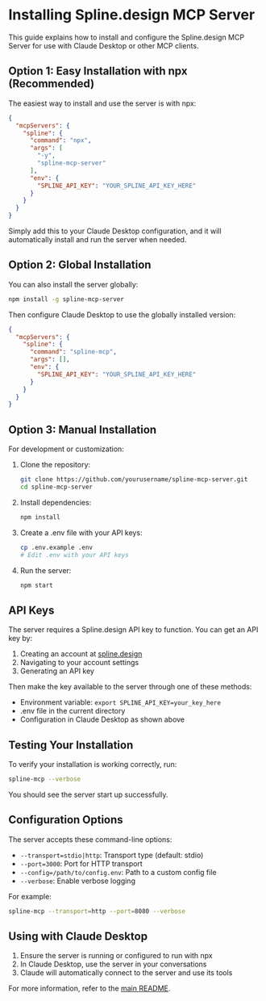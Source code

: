 # Installing Spline.design MCP Server

This guide explains how to install and configure the Spline.design MCP Server for use with Claude Desktop or other MCP clients.

## Option 1: Easy Installation with npx (Recommended)

The easiest way to install and use the server is with npx:

```json
{
  "mcpServers": {
    "spline": {
      "command": "npx",
      "args": [
        "-y",
        "spline-mcp-server"
      ],
      "env": {
        "SPLINE_API_KEY": "YOUR_SPLINE_API_KEY_HERE"
      }
    }
  }
}
```

Simply add this to your Claude Desktop configuration, and it will automatically install and run the server when needed.

## Option 2: Global Installation

You can also install the server globally:

```bash
npm install -g spline-mcp-server
```

Then configure Claude Desktop to use the globally installed version:

```json
{
  "mcpServers": {
    "spline": {
      "command": "spline-mcp",
      "args": [],
      "env": {
        "SPLINE_API_KEY": "YOUR_SPLINE_API_KEY_HERE"
      }
    }
  }
}
```

## Option 3: Manual Installation

For development or customization:

1. Clone the repository:
   ```bash
   git clone https://github.com/yourusername/spline-mcp-server.git
   cd spline-mcp-server
   ```

2. Install dependencies:
   ```bash
   npm install
   ```

3. Create a .env file with your API keys:
   ```bash
   cp .env.example .env
   # Edit .env with your API keys
   ```

4. Run the server:
   ```bash
   npm start
   ```

## API Keys

The server requires a Spline.design API key to function. You can get an API key by:

1. Creating an account at [spline.design](https://spline.design)
2. Navigating to your account settings
3. Generating an API key

Then make the key available to the server through one of these methods:

- Environment variable: `export SPLINE_API_KEY=your_key_here`
- .env file in the current directory
- Configuration in Claude Desktop as shown above

## Testing Your Installation

To verify your installation is working correctly, run:

```bash
spline-mcp --verbose
```

You should see the server start up successfully.

## Configuration Options

The server accepts these command-line options:

- `--transport=stdio|http`: Transport type (default: stdio)
- `--port=3000`: Port for HTTP transport
- `--config=/path/to/config.env`: Path to a custom config file
- `--verbose`: Enable verbose logging

For example:
```bash
spline-mcp --transport=http --port=8080 --verbose
```

## Using with Claude Desktop

1. Ensure the server is running or configured to run with npx
2. In Claude Desktop, use the server in your conversations
3. Claude will automatically connect to the server and use its tools

For more information, refer to the [main README](README.md).
